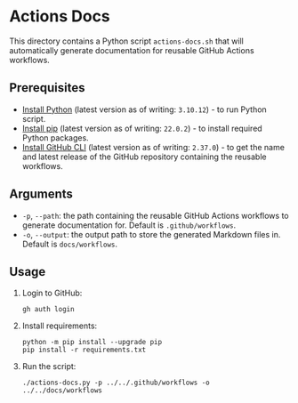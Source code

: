 # Actions Docs

This directory contains a Python script `actions-docs.sh` that will automatically generate documentation for reusable GitHub Actions workflows.

## Prerequisites

- [Install Python](https://www.python.org/downloads/) (latest version as of writing: `3.10.12`) - to run Python script.
- [Install pip](https://pip.pypa.io/en/stable/installation/) (latest version as of writing: `22.0.2`) - to install required Python packages.
- [Install GitHub CLI](https://cli.github.com) (latest version as of writing: `2.37.0`) - to get the name and latest release of the GitHub repository containing the reusable workflows.

## Arguments

- `-p`, `--path`: the path containing the reusable GitHub Actions workflows to generate documentation for. Default is `.github/workflows`.
- `-o`, `--output`: the output path to store the generated Markdown files in. Default is `docs/workflows`.

## Usage

1. Login to GitHub:

    ```console
    gh auth login
    ```

1. Install requirements:

    ```console
    python -m pip install --upgrade pip
    pip install -r requirements.txt
    ```

1. Run the script:

    ```console
    ./actions-docs.py -p ../../.github/workflows -o ../../docs/workflows
    ```
